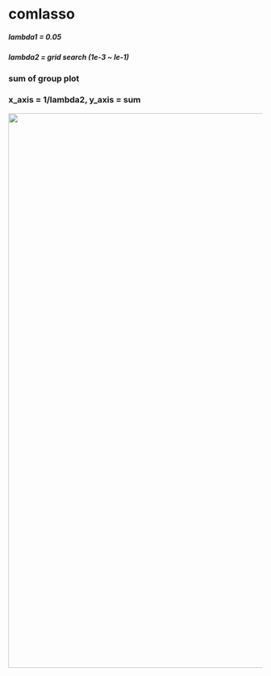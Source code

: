 # comlasso

##### lambda1 = 0.05  
##### lambda2  = grid search (1e-3 ~ le-1)

### sum of group plot 


### x_axis = 1/lambda2,  y_axis = sum

<img width = "900" height = '1100' src = https://user-images.githubusercontent.com/37679460/48135572-a72b8900-e2e0-11e8-9a5b-8faef06e77e2.png>
